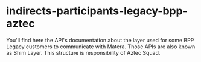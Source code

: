 # indirects-participants-legacy-bpp-aztec
You'll find here the API's documentation about the layer used for some BPP Legacy customers to communicate with Matera. Those APIs are also known as Shim Layer. This structure is responsibility of Aztec Squad.
